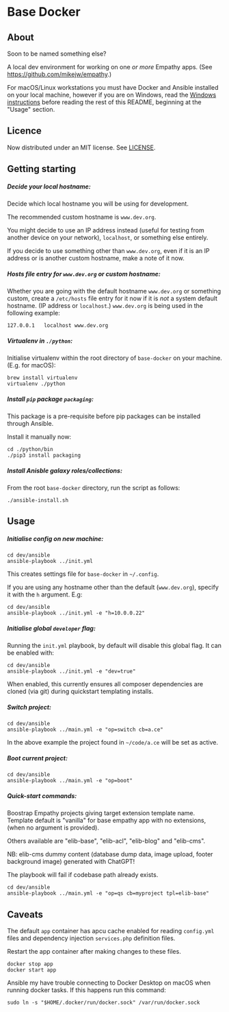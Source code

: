 
Base Docker
===

About
---
Soon to be named something else?


A local dev environment for working on one *or more* Empathy apps. (See https://github.com/mikejw/empathy.)

For macOS/Linux workstations you must have Docker and Ansible installed on your local machine, however if you are
on Windows, read the [Windows instructions](./docs/windows.md) before reading the rest of this README, beginning
at the "Usage" section.


Licence
---
Now distributed under an
MIT license.  See [LICENSE](./LICENSE).


Getting starting
---

##### Decide your local hostname:

Decide which local hostname you will be using for development.

The recommended custom hostname is `www.dev.org`.

You might decide to use an IP address instead (useful for testing from another device on your network), 
`localhost`, or something else entirely.

If you decide to use something other than `www.dev.org`, even if it is an IP address or is another custom hostname,
make a note of it now.


##### Hosts file entry for `www.dev.org` or custom hostname:

Whether you are going with the default hostname `www.dev.org` or something custom, create a `/etc/hosts` file entry for
it now if it is *not* a system default hostname. (IP address or `localhost`.) `www.dev.org` is being used
in the following example:

<pre><code class="language-vim">127.0.0.1	localhost www.dev.org
</code></pre>

##### Virtualenv in `./python`:

Initialise virtualenv within the root directory of `base-docker` on your machine. (E.g. for macOS):


<pre><code class="language-bash">brew install virtualenv
virtualenv ./python
</code></pre>


##### Install `pip` package `packaging`:

This package is a pre-requisite before pip packages can be installed through Ansible.

Install it manually now:

<pre><code class="language-bash">cd ./python/bin
./pip3 install packaging
</code></pre>


##### Install Anisble galaxy roles/collections:

From the root `base-docker` directory, run the script as follows:

<pre><code class="language-bash">./ansible-install.sh
</code></pre>


Usage
---

##### Initialise config on new machine:

<pre><code class="language-bash">cd dev/ansible
ansible-playbook ../init.yml
</code></pre>

This creates settings file for `base-docker` in `~/.config`.

If you are using any hostname other than the default (`www.dev.org`), specify it with the `h` argument. E.g:

<pre><code class="language-bash">cd dev/ansible
ansible-playbook ../init.yml -e "h=10.0.0.22"
</code></pre>


##### Initialise global `developer` flag:

Running the `init.yml` playbook, by default will disable this global flag. It can be enabled with:

<pre><code class="language-bash">cd dev/ansible
ansible-playbook ../init.yml -e "dev=true"
</code></pre>

When enabled, this currently ensures all composer dependencies are cloned (via git) 
during quickstart templating installs.


##### Switch project:

<pre><code class="language-bash">cd dev/ansible
ansible-playbook ../main.yml -e "op=switch cb=a.ce"
</code></pre>

In the above example the project found in `~/code/a.ce` will be set as active.


##### Boot current project:

<pre><code class="language-bash">cd dev/ansible
ansible-playbook ../main.yml -e "op=boot"
</code></pre>


##### Quick-start commands:

Boostrap Empathy projects giving target extension template name. Template default is "vanilla" for
base empathy app with no extensions, (when no argument is provided).  

Others available are "elib-base", "elib-acl", "elib-blog" and "elib-cms".

NB: elib-cms dummy content (database dump data, image upload, footer background image) generated with ChatGPT!

The playbook will fail if codebase path already exists.

<pre><code class="language-bash">cd dev/ansible
ansible-playbook ../main.yml -e "op=qs cb=myproject tpl=elib-base"
</code></pre>


Caveats
---
The default `app` container has apcu cache enabled for reading `config.yml` files and dependency injection 
`services.php` definition files.

Restart the app container after making changes to these files.

<pre><code class="language-bash">docker stop app
docker start app
</code></pre>

Ansible my have trouble connecting to Docker Desktop on macOS when running docker tasks.  If 
this happens run this command:

<pre><code class="language-bash">sudo ln -s "$HOME/.docker/run/docker.sock" /var/run/docker.sock
</code></pre>

